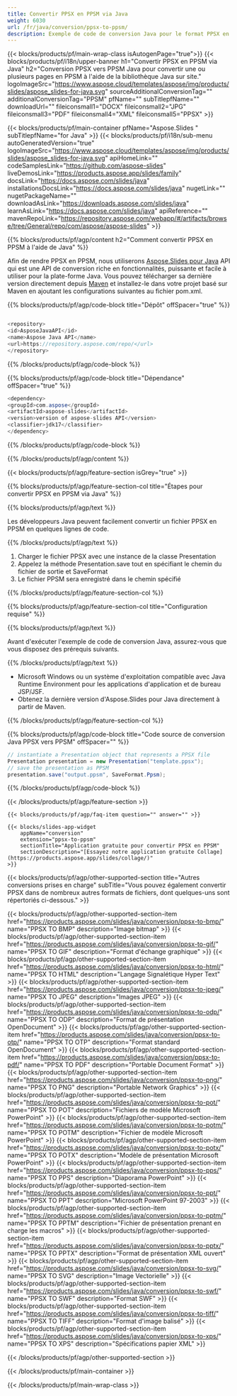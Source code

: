 ```yaml
---
title: Convertir PPSX en PPSM via Java
weight: 6030
url: /fr/java/conversion/ppsx-to-ppsm/ 
description: Exemple de code de conversion Java pour le format PPSX en fichier PPSM. Utilisez cet exemple de code pour exporter des présentations PowerPoint et OpenOffice vers PPSM dans n'importe quelle application Web ou de bureau basée sur Java.
---
```


{{< blocks/products/pf/main-wrap-class isAutogenPage="true">}}
{{< blocks/products/pf/i18n/upper-banner h1="Convertir PPSX en PPSM via Java" h2="Conversion PPSX vers PPSM Java pour convertir une ou plusieurs pages en PPSM à l'aide de la bibliothèque Java sur site." logoImageSrc="https://www.aspose.cloud/templates/aspose/img/products/slides/aspose_slides-for-java.svg" sourceAdditionalConversionTag="" additionalConversionTag="PPSM" pfName="" subTitlepfName="" downloadUrl="" fileiconsmall1="DOCX" fileiconsmall2="JPG" fileiconsmall3="PDF" fileiconsmall4="XML" fileiconsmall5="PPSX" >}}

{{< blocks/products/pf/main-container pfName="Aspose.Slides " subTitlepfName="for Java" >}}
{{< blocks/products/pf/i18n/sub-menu autoGeneratedVersion="true" logoImageSrc="https://www.aspose.cloud/templates/aspose/img/products/slides/aspose_slides-for-java.svg" apiHomeLink="" codeSamplesLink="https://github.com/aspose-slides" liveDemosLink="https://products.aspose.app/slides/family" docsLink="https://docs.aspose.com/slides/java" installationsDocsLink="https://docs.aspose.com/slides/java" nugetLink="" nugetPackageName="" downloadAsLink="https://downloads.aspose.com/slides/java" learnAsLink="https://docs.aspose.com/slides/java" apiReference="" mavenRepoLink="https://repository.aspose.com/webapp/#/artifacts/browse/tree/General/repo/com/aspose/aspose-slides" >}}

{{% blocks/products/pf/agp/content h2="Comment convertir PPSX en PPSM à l'aide de Java" %}}

 Afin de rendre PPSX en PPSM, nous utiliserons
 [Aspose.Slides pour Java](https://products.aspose.com/slides/java)
 API qui est une API de conversion riche en fonctionnalités, puissante et facile à utiliser pour la plate-forme Java. Vous pouvez télécharger sa dernière version directement depuis
 [Maven](https://repository.aspose.com/webapp/#/artifacts/browse/tree/General/repo/com/aspose/aspose-slides)
 et installez-le dans votre projet basé sur Maven en ajoutant les configurations suivantes au fichier pom.xml.

{{% blocks/products/pf/agp/code-block title="Dépôt" offSpacer="true" %}}

```cs

<repository>
<id>AsposeJavaAPI</id>
<name>Aspose Java API</name>
<url>https://repository.aspose.com/repo/</url>
</repository>

```

{{% /blocks/products/pf/agp/code-block %}}

{{% blocks/products/pf/agp/code-block title="Dépendance" offSpacer="true" %}}

```cs
<dependency>
<groupId>com.aspose</groupId>
<artifactId>aspose-slides</artifactId>
<version>version of aspose-slides API</version>
<classifier>jdk17</classifier>
</dependency>

```

{{% /blocks/products/pf/agp/code-block %}}

{{% /blocks/products/pf/agp/content %}}

{{< blocks/products/pf/agp/feature-section isGrey="true" >}}

{{% blocks/products/pf/agp/feature-section-col title="Étapes pour convertir PPSX en PPSM via Java" %}}

{{% blocks/products/pf/agp/text %}}

 Les développeurs Java peuvent facilement convertir un fichier PPSX en PPSM en quelques lignes de code.

{{% /blocks/products/pf/agp/text %}}

1. Charger le fichier PPSX avec une instance de la classe Presentation
1. Appelez la méthode Presentation.save tout en spécifiant le chemin du fichier de sortie et SaveFormat
1. Le fichier PPSM sera enregistré dans le chemin spécifié

{{% /blocks/products/pf/agp/feature-section-col %}}

{{% blocks/products/pf/agp/feature-section-col title="Configuration requise" %}}

{{% blocks/products/pf/agp/text %}}

 Avant d'exécuter l'exemple de code de conversion Java, assurez-vous que vous disposez des prérequis suivants.

{{% /blocks/products/pf/agp/text %}}

- Microsoft Windows ou un système d'exploitation compatible avec Java Runtime Environment pour les applications d'application et de bureau JSP/JSF.
- Obtenez la dernière version d'Aspose.Slides pour Java directement à partir de Maven.

{{% /blocks/products/pf/agp/feature-section-col %}}

{{% blocks/products/pf/agp/code-block title="Code source de conversion Java PPSX vers PPSM" offSpacer="" %}}

```cs
// instantiate a Presentation object that represents a PPSX file
Presentation presentation = new Presentation("template.ppsx");
// save the presentation as PPSM
presentation.save("output.ppsm", SaveFormat.Ppsm);   

```

{{% /blocks/products/pf/agp/code-block %}}

{{< /blocks/products/pf/agp/feature-section >}}

    {{< blocks/products/pf/agp/faq-item question="" answer="" >}}
 

<!-- aboutfile Starts -->

<!-- aboutfile Ends -->

    {{< blocks/slides-app-widget 
        appName="conversion"
        extension="ppsx-to-ppsm"
        sectionTitle="Application gratuite pour convertir PPSX en PPSM" 
        sectionDescription="[Essayez notre application gratuite Collage](https://products.aspose.app/slides/collage/)" 
    >}}
    
{{< blocks/products/pf/agp/other-supported-section title="Autres conversions prises en charge" subTitle="Vous pouvez également convertir PPSX dans de nombreux autres formats de fichiers, dont quelques-uns sont répertoriés ci-dessous." >}}

{{< blocks/products/pf/agp/other-supported-section-item href="https://products.aspose.com/slides/java/conversion/ppsx-to-bmp/" name="PPSX TO BMP" description="Image bitmap" >}}
{{< blocks/products/pf/agp/other-supported-section-item href="https://products.aspose.com/slides/java/conversion/ppsx-to-gif/" name="PPSX TO GIF" description="Format d'échange graphique" >}}
{{< blocks/products/pf/agp/other-supported-section-item href="https://products.aspose.com/slides/java/conversion/ppsx-to-html/" name="PPSX TO HTML" description="Langage Signalétique Hyper Text" >}}
{{< blocks/products/pf/agp/other-supported-section-item href="https://products.aspose.com/slides/java/conversion/ppsx-to-jpeg/" name="PPSX TO JPEG" description="Images JPEG" >}}
{{< blocks/products/pf/agp/other-supported-section-item href="https://products.aspose.com/slides/java/conversion/ppsx-to-odp/" name="PPSX TO ODP" description="Format de présentation OpenDocument" >}}
{{< blocks/products/pf/agp/other-supported-section-item href="https://products.aspose.com/slides/java/conversion/ppsx-to-otp/" name="PPSX TO OTP" description="Format standard OpenDocument" >}}
{{< blocks/products/pf/agp/other-supported-section-item href="https://products.aspose.com/slides/java/conversion/ppsx-to-pdf/" name="PPSX TO PDF" description="Portable Document Format" >}}
{{< blocks/products/pf/agp/other-supported-section-item href="https://products.aspose.com/slides/java/conversion/ppsx-to-png/" name="PPSX TO PNG" description="Portable Network Graphics" >}}
{{< blocks/products/pf/agp/other-supported-section-item href="https://products.aspose.com/slides/java/conversion/ppsx-to-pot/" name="PPSX TO POT" description="Fichiers de modèle Microsoft PowerPoint" >}}
{{< blocks/products/pf/agp/other-supported-section-item href="https://products.aspose.com/slides/java/conversion/ppsx-to-potm/" name="PPSX TO POTM" description="Fichier de modèle Microsoft PowerPoint" >}}
{{< blocks/products/pf/agp/other-supported-section-item href="https://products.aspose.com/slides/java/conversion/ppsx-to-potx/" name="PPSX TO POTX" description="Modèle de présentation Microsoft PowerPoint" >}}
{{< blocks/products/pf/agp/other-supported-section-item href="https://products.aspose.com/slides/java/conversion/ppsx-to-pps/" name="PPSX TO PPS" description="Diaporama PowerPoint" >}}
{{< blocks/products/pf/agp/other-supported-section-item href="https://products.aspose.com/slides/java/conversion/ppsx-to-ppt/" name="PPSX TO PPT" description="Microsoft PowerPoint 97-2003" >}}
{{< blocks/products/pf/agp/other-supported-section-item href="https://products.aspose.com/slides/java/conversion/ppsx-to-pptm/" name="PPSX TO PPTM" description="Fichier de présentation prenant en charge les macros" >}}
{{< blocks/products/pf/agp/other-supported-section-item href="https://products.aspose.com/slides/java/conversion/ppsx-to-pptx/" name="PPSX TO PPTX" description="Format de présentation XML ouvert" >}}
{{< blocks/products/pf/agp/other-supported-section-item href="https://products.aspose.com/slides/java/conversion/ppsx-to-svg/" name="PPSX TO SVG" description="Image Vectorielle" >}}
{{< blocks/products/pf/agp/other-supported-section-item href="https://products.aspose.com/slides/java/conversion/ppsx-to-swf/" name="PPSX TO SWF" description="Format SWF" >}}
{{< blocks/products/pf/agp/other-supported-section-item href="https://products.aspose.com/slides/java/conversion/ppsx-to-tiff/" name="PPSX TO TIFF" description="Format d'image balisé" >}}
{{< blocks/products/pf/agp/other-supported-section-item href="https://products.aspose.com/slides/java/conversion/ppsx-to-xps/" name="PPSX TO XPS" description="Spécifications papier XML" >}}

{{< /blocks/products/pf/agp/other-supported-section >}}

{{< /blocks/products/pf/main-container >}}
    
{{< /blocks/products/pf/main-wrap-class >}}
